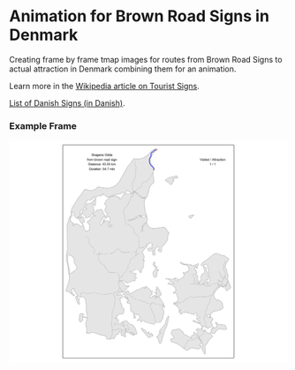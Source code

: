 # Animation for Brown Road Signs in Denmark

Creating frame by frame tmap images for routes from Brown Road Signs to actual attraction in Denmark combining them for an animation.

Learn more in the [Wikipedia article on Tourist Signs](https://en.wikipedia.org/wiki/Tourist_sign).

[List of Danish Signs (in Danish)](https://www.vejdirektoratet.dk/side/turistoplysningstavler-paa-danske-motorveje).

### Example Frame
![](images/route_1.png) 